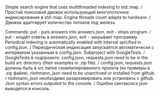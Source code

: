 Simple search engine that uses multithreaded indexing to std::map. / Простой поисковой движок использующий многопоточное индексирование в std::map.
Engine threads count adapts to hardware. / Движок адаптирует количество потоков под железо.

Commands: put - puts answers into answers.json, exit - stops program. / put - кладёт ответы в answers.json, exit - закрывает программу.
Periodical indexing is automatically enabled with interval spicified in config.json. / Периодическая индексация запускается автоматически с интервалом указанным в config.json.
Subproject with GoogleTests. / GoogleTests в подпроекте.
config.json, requests.json need to be in the build src directory (their examples in .zip file). / config.json, requests.json должны быть в src папке скомпилированного проекта (их примеры в .zip файле).
nlohmann_json need to be unarchived or installed from github. / nlohmann_json необходимо разархивировать или установить с github.
Json syntax errors outputed to the console. / Ошибки синтаксиса json выводятся в консоль.
